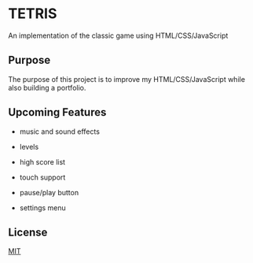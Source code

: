 # TETRIS

An implementation of the classic game using HTML/CSS/JavaScript

## Purpose
The purpose of this project is to improve my HTML/CSS/JavaScript 
while also building a portfolio.

## Upcoming Features
  - music and sound effects

  - levels

  - high score list

  - touch support

  - pause/play button

  - settings menu

## License
  [MIT](https://choosealicense.com/licenses/mit/)